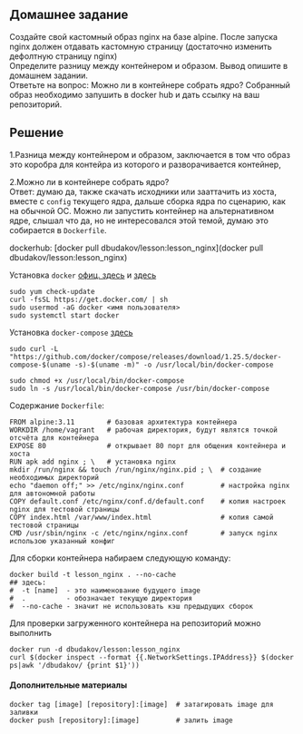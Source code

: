 ## Домашнее задание  
  
Создайте свой кастомный образ nginx на базе alpine. После запуска nginx должен отдавать кастомную страницу (достаточно изменить дефолтную страницу nginx)      
Определите разницу между контейнером и образом. Вывод опишите в домашнем задании.    
Ответьте на вопрос: Можно ли в контейнере собрать ядро?
Собранный образ необходимо запушить в docker hub и дать ссылку на ваш репозиторий.  

## Решение
1.Разница между контейнером и образом, заключается в том что образ это коробра для контейра из которого и разворачивается контейнер,  

2.Можно ли в контейнере собрать ядро?   
Ответ: думаю да, также скачать исходники или зааттачить из хоста, вместе с `config` текущего ядра, дальше сборка ядра по сценарию, как на обычной ОС. Можно ли запустить контейнер на альтернативном ядре, слышал что да, но не интересовался этой темой, думаю это собирается в `Dockerfile`. 

dockerhub: [docker pull dbudakov/lesson:lesson_nginx](docker pull dbudakov/lesson:lesson_nginx)    

Установка `docker` [офиц. здесь](https://docs.docker.com/engine/install/centos/) и [здесь](https://1cloud.ru/help/linux/instruktsiya-docker-na-centos7)    
```
sudo yum check-update
curl -fsSL https://get.docker.com/ | sh
sudo usermod -aG docker <имя пользователя> 
sudo systemctl start docker
```
Установка `docker-compose` [здесь](https://docs.docker.com/compose/install/)    
```
sudo curl -L "https://github.com/docker/compose/releases/download/1.25.5/docker-compose-$(uname -s)-$(uname -m)" -o /usr/local/bin/docker-compose

sudo chmod +x /usr/local/bin/docker-compose
sudo ln -s /usr/local/bin/docker-compose /usr/bin/docker-compose
```

Cодержание `Dockerfile`:      
```
FROM alpine:3.11        # базовая архитектура контейнера
WORKDIR /home/vagrant   # рабочая директория, будут являтся точкой отсчёта для контейнера
EXPOSE 80               # открывает 80 порт для общения контейнера и хоста
RUN apk add nginx ; \   # установка nginx
mkdir /run/nginx && touch /run/nginx/nginx.pid ; \  # создание необходимых директорий
echo "daemon off;" >> /etc/nginx/nginx.conf         # настройка nginx для автономной работы
COPY default.conf /etc/nginx/conf.d/default.conf    # копия настроек nginx для тестовой страницы
COPY index.html /var/www/index.html                 # копия самой тестовой страницы
CMD /usr/sbin/nginx -c /etc/nginx/nginx.conf        # запуск nginx использою указанный конфиг

```


Для сборки контейнера набираем следующую команду:   
```
docker build -t lesson_nginx . --no-cache
## здесь:
#  -t [name]  - это наименование будущего image 
#  .          - обозначает текущую директория
#  --no-cache - значит не использовать кэш предыдущих сборок
```

 
Для проверки загруженного контейнера на репозиторий можно выполнить   
```
docker run -d dbudakov/lesson:lesson_nginx
curl $(docker inspect --format {{.NetworkSettings.IPAddress}} $(docker ps|awk '/dbudakov/ {print $1}'))
```
#### Дополнительные материалы    
```
docker tag [image] [repository]:[image]  # затагировать image для заливки  
docker push [repository]:[image]         # залить image 
```
